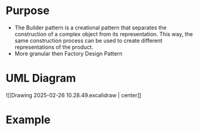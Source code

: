 # Purpose

* The Builder pattern is a creational pattern that separates the construction of a complex object from its representation. This way, the same construction process can be used to create different representations of the product.
* More granular then Factory Design Pattern

# UML Diagram

![[Drawing 2025-02-26 10.28.49.excalidraw | center]]
# Example

